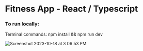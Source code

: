 #  Fitness App - React / Typescript  
 
### To run locally: 
 Terminal commands:  npm install &&  npm run dev 



![Screenshot 2023-10-18 at 3 06 53 PM](https://github.com/ashish-augustine/gym-typescript-master/assets/2153396/4858316b-3bf2-47cc-87e1-7b0411d74e81)
